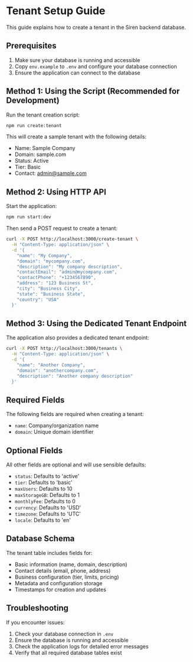 # Tenant Setup Guide

This guide explains how to create a tenant in the Siren backend database.

## Prerequisites

1. Make sure your database is running and accessible
2. Copy `env.example` to `.env` and configure your database connection
3. Ensure the application can connect to the database

## Method 1: Using the Script (Recommended for Development)

Run the tenant creation script:

```bash
npm run create:tenant
```

This will create a sample tenant with the following details:
- Name: Sample Company
- Domain: sample.com
- Status: Active
- Tier: Basic
- Contact: admin@sample.com

## Method 2: Using HTTP API

Start the application:

```bash
npm run start:dev
```

Then send a POST request to create a tenant:

```bash
curl -X POST http://localhost:3000/create-tenant \
  -H "Content-Type: application/json" \
  -d '{
    "name": "My Company",
    "domain": "mycompany.com",
    "description": "My company description",
    "contactEmail": "admin@mycompany.com",
    "contactPhone": "+1234567890",
    "address": "123 Business St",
    "city": "Business City",
    "state": "Business State",
    "country": "USA"
  }'
```

## Method 3: Using the Dedicated Tenant Endpoint

The application also provides a dedicated tenant endpoint:

```bash
curl -X POST http://localhost:3000/tenants \
  -H "Content-Type: application/json" \
  -d '{
    "name": "Another Company",
    "domain": "anothercompany.com",
    "description": "Another company description"
  }'
```

## Required Fields

The following fields are required when creating a tenant:
- `name`: Company/organization name
- `domain`: Unique domain identifier

## Optional Fields

All other fields are optional and will use sensible defaults:
- `status`: Defaults to 'active'
- `tier`: Defaults to 'basic'
- `maxUsers`: Defaults to 10
- `maxStorageGB`: Defaults to 1
- `monthlyFee`: Defaults to 0
- `currency`: Defaults to 'USD'
- `timezone`: Defaults to 'UTC'
- `locale`: Defaults to 'en'

## Database Schema

The tenant table includes fields for:
- Basic information (name, domain, description)
- Contact details (email, phone, address)
- Business configuration (tier, limits, pricing)
- Metadata and configuration storage
- Timestamps for creation and updates

## Troubleshooting

If you encounter issues:

1. Check your database connection in `.env`
2. Ensure the database is running and accessible
3. Check the application logs for detailed error messages
4. Verify that all required database tables exist

